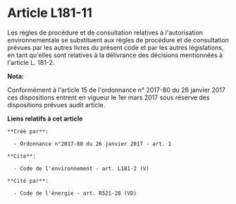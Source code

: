 # Article L181-11

Les règles de procédure et de consultation relatives à l'autorisation environnementale se substituent aux règles de procédure
et de consultation prévues par les autres livres du présent code et par les autres législations, en tant qu'elles sont
relatives à la délivrance des décisions mentionnées à l'article L. 181-2.

**Nota:**

Conformément à l'article 15 de l'ordonnance n° 2017-80 du 26 janvier 2017 ces dispositions entrent en vigueur le 1er mars
2017 sous réserve des dispositions prévues audit article.

**Liens relatifs à cet article**

	**Créé par**:

	  - Ordonnance n°2017-80 du 26 janvier 2017 - art. 1

	**Cite**:

	  - Code de l'environnement - art. L181-2 (V)

	**Cité par**:

	  - Code de l'énergie - art. R521-28 (VD)
